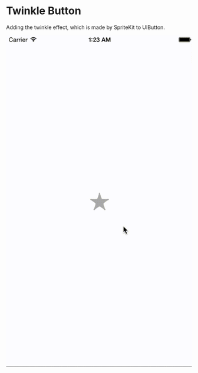 Twinkle Button
===

Adding the twinkle effect, which is made by SpriteKit to UIButton.


![twinkle.gif](twinkle.gif)
